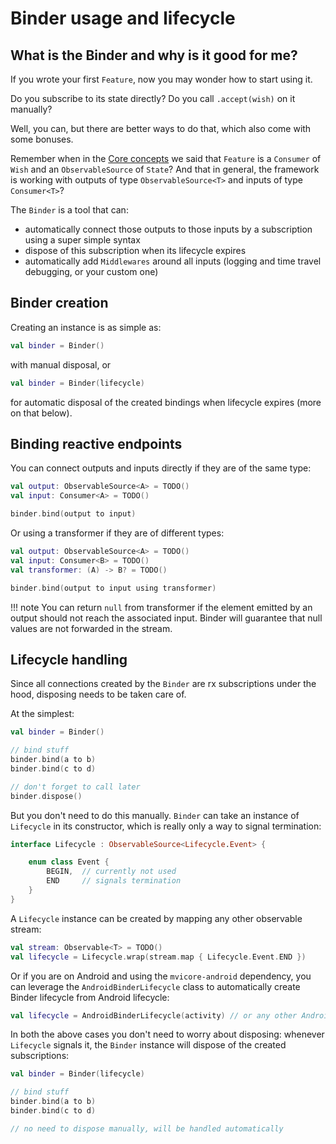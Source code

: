 # Binder usage and lifecycle

## What is the Binder and why is it good for me?

If you wrote your first `Feature`, now you may wonder how to start using it.

Do you subscribe to its state directly? Do you call `.accept(wish)` on it manually?

Well, you can, but there are better ways to do that, which also come with some bonuses.

Remember when in the [Core concepts](../features/coreconcepts.md) we said that
`Feature` is a `Consumer` of `Wish` and an `ObservableSource` of `State`? And that in general, the framework is working with outputs of type `ObservableSource<T>` and inputs of type `Consumer<T>`?

The `Binder` is a tool that can:

- automatically connect those outputs to those inputs by a subscription using a super simple syntax
- dispose of this subscription when its lifecycle expires
- automatically add `Middlewares` around all inputs (logging and time travel debugging, or your custom one)


## Binder creation

Creating an instance is as simple as:

```kotlin
val binder = Binder()
```

with manual disposal, or

```kotlin
val binder = Binder(lifecycle)
```

for automatic disposal of the created bindings when lifecycle expires (more on that below).

## Binding reactive endpoints

You can connect outputs and inputs directly if they are of the same type:
```kotlin
val output: ObservableSource<A> = TODO()
val input: Consumer<A> = TODO()

binder.bind(output to input)
```


Or using a transformer if they are of different types:
```kotlin
val output: ObservableSource<A> = TODO()
val input: Consumer<B> = TODO()
val transformer: (A) -> B? = TODO()

binder.bind(output to input using transformer)
```

!!! note
    You can return `null` from transformer if the element emitted by an output should not reach the associated input.
    Binder will guarantee that null values are not forwarded in the stream.

## Lifecycle handling

Since all connections created by the `Binder` are rx subscriptions under the hood, disposing needs to be taken care of.

At the simplest:

```kotlin
val binder = Binder()

// bind stuff
binder.bind(a to b)
binder.bind(c to d)

// don't forget to call later
binder.dispose()
```

But you don't need to do this manually. `Binder` can take an instance of `Lifecycle` in its constructor, which is really only a way to signal termination:

```kotlin
interface Lifecycle : ObservableSource<Lifecycle.Event> {

    enum class Event {
        BEGIN,  // currently not used
        END     // signals termination
    }
}
```

A `Lifecycle` instance can be created by mapping any other observable stream:
```kotlin
val stream: Observable<T> = TODO()
val lifecycle = Lifecycle.wrap(stream.map { Lifecycle.Event.END })
```

Or if you are on Android and using the `mvicore-android` dependency, you can leverage the `AndroidBinderLifecycle` class to automatically create Binder lifecycle from Android lifecycle:
```kotlin
val lifecycle = AndroidBinderLifecycle(activity) // or any other Android LifecycleOwner
```

In both the above cases you don't need to worry about disposing: whenever `Lifecycle` signals it, the `Binder` instance will dispose of the created subscriptions:

```kotlin
val binder = Binder(lifecycle)

// bind stuff
binder.bind(a to b)
binder.bind(c to d)

// no need to dispose manually, will be handled automatically
```
